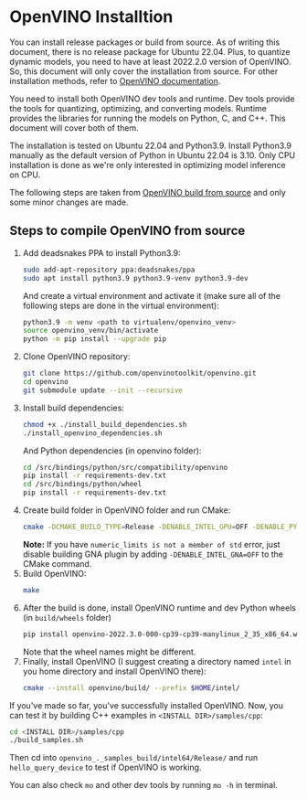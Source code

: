 # OpenVINO Installtion
You can install release packages or build from source. As of writing this document, there is no release package for Ubuntu 22.04. Plus, to quantize dynamic models, you need to have at least 2022.2.0 version of OpenVINO. So, this document will only cover the installation from source. For other installation methods, refer to [OpenVINO documentation](https://docs.openvino.ai/latest/openvino_docs_install_guides_overview.html).

You need to install both OpenVINO dev tools and runtime. Dev tools provide the tools for quantizing, optimizing, and converting models. Runtime provides the libraries for running the models on Python, C, and C++. This document will cover both of them.

The installation is tested on Ubuntu 22.04 and Python3.9. Install Python3.9 manually as the default version of Python in Ubuntu 22.04 is 3.10. Only CPU installation is done as we're only interested in optimizing model inference on CPU.

The following steps are taken from [OpenVINO build from source](https://github.com/openvinotoolkit/openvino/wiki/BuildingCode) and only some minor changes are made.

## Steps to compile OpenVINO from source
1. Add deadsnakes PPA to install Python3.9:
    ```bash
    sudo add-apt-repository ppa:deadsnakes/ppa 
    sudo apt install python3.9 python3.9-venv python3.9-dev
    ```
    And create a virtual environment and activate it (make sure all of the following steps are done in the virtual environment):
    ```bash
    python3.9 -m venv <path to virtualenv/openvino_venv>
    source openvino_venv/bin/activate
    python -m pip install --upgrade pip
    ```
2. Clone OpenVINO repository:
    ```bash
    git clone https://github.com/openvinotoolkit/openvino.git
    cd openvino
    git submodule update --init --recursive
    ```
3. Install build dependencies:
    ```bash
    chmod +x ./install_build_dependencies.sh
    ./install_openvino_dependencies.sh
    ```
    And Python dependencies (in openvino folder):
    ```bash
    cd /src/bindings/python/src/compatibility/openvino
    pip install -r requirements-dev.txt
    cd /src/bindings/python/wheel
    pip install -r requirements-dev.txt
    ```
4. Create build folder in OpenVINO folder and run CMake:
    ```bash
    cmake -DCMAKE_BUILD_TYPE=Release -DENABLE_INTEL_GPU=OFF -DENABLE_PYTHON=ON -DPYTHON_EXECUTABLE=`which python` -DENABLE_WHEEL=ON ..
    ```
    **Note:** If you have `numeric_limits is not a member of std` error, just disable building GNA plugin by adding `-DENABLE_INTEL_GNA=OFF` to the CMake command. 
5. Build OpenVINO:
    ```bash
    make 
    ```
6. After the build is done, install OpenVINO runtime and dev Python wheels (in `build/wheels` folder)
    ```bash
    pip install openvino-2022.3.0-000-cp39-cp39-manylinux_2_35_x86_64.whl openvino_dev-2022.3.0-000-py3-none-any.whl
    ```
    Note that the wheel names might be different.
7. Finally, install OpenVINO (I suggest creating a directory named `intel` in you home directory and install OpenVINO there):
    ```bash
    cmake --install openvino/build/ --prefix $HOME/intel/
    ```

If you've made so far, you've successfully installed OpenVINO. Now, you can test it by building C++ examples in `<INSTALL DIR>/samples/cpp`:

```bash
cd <INSTALL DIR>/samples/cpp
./build_samples.sh
```
Then cd into `openvino_._samples_build/intel64/Release/` and run `hello_query_device` to test if OpenVINO is working. 

You can also check `mo` and other dev tools by running `mo -h` in terminal.
